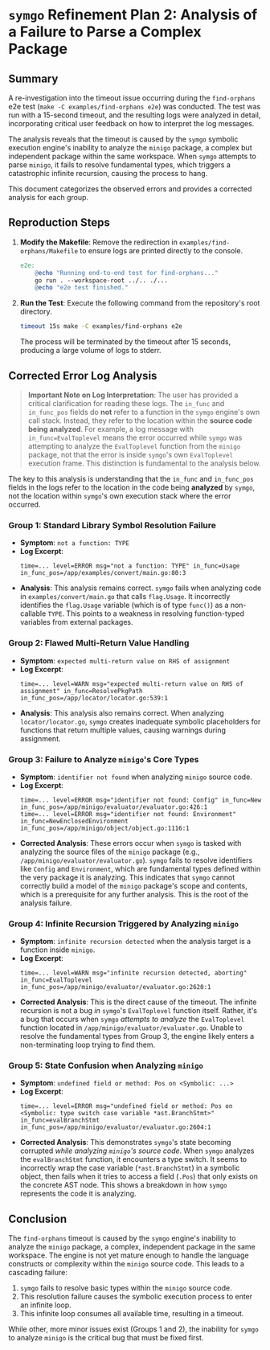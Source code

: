 # `symgo` Refinement Plan 2: Analysis of a Failure to Parse a Complex Package

## Summary

A re-investigation into the timeout issue occurring during the `find-orphans` e2e test (`make -C examples/find-orphans e2e`) was conducted. The test was run with a 15-second timeout, and the resulting logs were analyzed in detail, incorporating critical user feedback on how to interpret the log messages.

The analysis reveals that the timeout is caused by the `symgo` symbolic execution engine's inability to analyze the `minigo` package, a complex but independent package within the same workspace. When `symgo` attempts to parse `minigo`, it fails to resolve fundamental types, which triggers a catastrophic infinite recursion, causing the process to hang.

This document categorizes the observed errors and provides a corrected analysis for each group.

## Reproduction Steps

1.  **Modify the Makefile**: Remove the redirection in `examples/find-orphans/Makefile` to ensure logs are printed directly to the console.
    ```makefile
    e2e:
        @echo "Running end-to-end test for find-orphans..."
        go run . --workspace-root ../.. ./...
        @echo "e2e test finished."
    ```

2.  **Run the Test**: Execute the following command from the repository's root directory.
    ```sh
    timeout 15s make -C examples/find-orphans e2e
    ```
    The process will be terminated by the timeout after 15 seconds, producing a large volume of logs to stderr.

## Corrected Error Log Analysis

> **Important Note on Log Interpretation**: The user has provided a critical clarification for reading these logs. The `in_func` and `in_func_pos` fields do **not** refer to a function in the `symgo` engine's own call stack. Instead, they refer to the location within the **source code being analyzed**. For example, a log message with `in_func=EvalToplevel` means the error occurred while `symgo` was attempting to analyze the `EvalToplevel` function from the `minigo` package, not that the error is inside `symgo`'s own `EvalToplevel` execution frame. This distinction is fundamental to the analysis below.

The key to this analysis is understanding that the `in_func` and `in_func_pos` fields in the logs refer to the location in the code being **analyzed** by `symgo`, not the location within `symgo`'s own execution stack where the error occurred.

### Group 1: Standard Library Symbol Resolution Failure

*   **Symptom**: `not a function: TYPE`
*   **Log Excerpt**:
    ```
    time=... level=ERROR msg="not a function: TYPE" in_func=Usage in_func_pos=/app/examples/convert/main.go:80:3
    ```
*   **Analysis**: This analysis remains correct. `symgo` fails when analyzing code in `examples/convert/main.go` that calls `flag.Usage`. It incorrectly identifies the `flag.Usage` variable (which is of type `func()`) as a non-callable `TYPE`. This points to a weakness in resolving function-typed variables from external packages.

### Group 2: Flawed Multi-Return Value Handling

*   **Symptom**: `expected multi-return value on RHS of assignment`
*   **Log Excerpt**:
    ```
    time=... level=WARN msg="expected multi-return value on RHS of assignment" in_func=ResolvePkgPath in_func_pos=/app/locator/locator.go:539:1
    ```
*   **Analysis**: This analysis also remains correct. When analyzing `locator/locator.go`, `symgo` creates inadequate symbolic placeholders for functions that return multiple values, causing warnings during assignment.

### Group 3: Failure to Analyze `minigo`'s Core Types

*   **Symptom**: `identifier not found` when analyzing `minigo` source code.
*   **Log Excerpt**:
    ```
    time=... level=ERROR msg="identifier not found: Config" in_func=New in_func_pos=/app/minigo/evaluator/evaluator.go:426:1
    time=... level=ERROR msg="identifier not found: Environment" in_func=NewEnclosedEnvironment in_func_pos=/app/minigo/object/object.go:1116:1
    ```
*   **Corrected Analysis**: These errors occur when `symgo` is tasked with analyzing the source files of the `minigo` package (e.g., `/app/minigo/evaluator/evaluator.go`). `symgo` fails to resolve identifiers like `Config` and `Environment`, which are fundamental types defined within the very package it is analyzing. This indicates that `symgo` cannot correctly build a model of the `minigo` package's scope and contents, which is a prerequisite for any further analysis. This is the root of the analysis failure.

### Group 4: Infinite Recursion Triggered by Analyzing `minigo`

*   **Symptom**: `infinite recursion detected` when the analysis target is a function inside `minigo`.
*   **Log Excerpt**:
    ```
    time=... level=WARN msg="infinite recursion detected, aborting" in_func=EvalToplevel in_func_pos=/app/minigo/evaluator/evaluator.go:2620:1
    ```
*   **Corrected Analysis**: This is the direct cause of the timeout. The infinite recursion is not a bug *in* `symgo`'s `EvalToplevel` function itself. Rather, it's a bug that occurs when `symgo` *attempts to analyze* the `EvalToplevel` function located in `/app/minigo/evaluator/evaluator.go`. Unable to resolve the fundamental types from Group 3, the engine likely enters a non-terminating loop trying to find them.

### Group 5: State Confusion when Analyzing `minigo`

*   **Symptom**: `undefined field or method: Pos on <Symbolic: ...>`
*   **Log Excerpt**:
    ```
    time=... level=ERROR msg="undefined field or method: Pos on <Symbolic: type switch case variable *ast.BranchStmt>" in_func=evalBranchStmt in_func_pos=/app/minigo/evaluator/evaluator.go:2604:1
    ```
*   **Corrected Analysis**: This demonstrates `symgo`'s state becoming corrupted *while analyzing `minigo`'s source code*. When `symgo` analyzes the `evalBranchStmt` function, it encounters a type switch. It seems to incorrectly wrap the case variable (`*ast.BranchStmt`) in a symbolic object, then fails when it tries to access a field (`.Pos`) that only exists on the concrete AST node. This shows a breakdown in how `symgo` represents the code it is analyzing.

## Conclusion

The `find-orphans` timeout is caused by the `symgo` engine's inability to analyze the `minigo` package, a complex, independent package in the same workspace. The engine is not yet mature enough to handle the language constructs or complexity within the `minigo` source code. This leads to a cascading failure:
1.  `symgo` fails to resolve basic types within the `minigo` source code.
2.  This resolution failure causes the symbolic execution process to enter an infinite loop.
3.  This infinite loop consumes all available time, resulting in a timeout.

While other, more minor issues exist (Groups 1 and 2), the inability for `symgo` to analyze `minigo` is the critical bug that must be fixed first.
